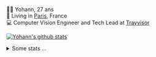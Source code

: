 <p>
  👨🏻 <bold>Yohann</bold>, 27 ans<br/>
  💼 Living in <a href="https://www.google.com/maps?q=paris">Paris</a>, France<br/>
  💻 Computer Vision Engineer and Tech Lead at <a href="https://trayvisor.com/">Trayvisor</a><br/>
</p>

<a href="https://github.com/anuraghazra/github-readme-stats"><img align="center" src="https://github-readme-stats-go94hl40s-yohann84l.vercel.app//api?username=yohann84L&show_icons=true&include_all_commits=true" alt="Yohann's github stats" /> </a>


<details>
  <summary>Some stats ...</summary><br/>
  

<!--START_SECTION:waka-->
![Code Time](http://img.shields.io/badge/Code%20Time-271%20hrs%2016%20mins-blue)

![Profile Views](http://img.shields.io/badge/Profile%20Views-0-blue)

**🐱 My GitHub Data** 

> 🏆 1,510 Contributions in the Year 2022
 > 
> 📦 440.5 kB Used in GitHub's Storage 
 > 
> 🚫 Not Opted to Hire
 > 
> 📜 24 Public Repositories 
 > 
> 🔑 21 Private Repositories  
 > 
**I'm an Early 🐤** 

```text
🌞 Morning    318 commits    ████████░░░░░░░░░░░░░░░░░   32.58% 
🌆 Daytime    538 commits    █████████████░░░░░░░░░░░░   55.12% 
🌃 Evening    117 commits    ███░░░░░░░░░░░░░░░░░░░░░░   11.99% 
🌙 Night      3 commits      ░░░░░░░░░░░░░░░░░░░░░░░░░   0.31%

```
📅 **I'm Most Productive on Friday** 

```text
Monday       177 commits    ████░░░░░░░░░░░░░░░░░░░░░   18.14% 
Tuesday      201 commits    █████░░░░░░░░░░░░░░░░░░░░   20.59% 
Wednesday    191 commits    █████░░░░░░░░░░░░░░░░░░░░   19.57% 
Thursday     177 commits    ████░░░░░░░░░░░░░░░░░░░░░   18.14% 
Friday       214 commits    █████░░░░░░░░░░░░░░░░░░░░   21.93% 
Saturday     13 commits     ░░░░░░░░░░░░░░░░░░░░░░░░░   1.33% 
Sunday       3 commits      ░░░░░░░░░░░░░░░░░░░░░░░░░   0.31%

```


📊 **This Week I Spent My Time On** 

```text
⌚︎ Time Zone: Europe/Paris

💬 Programming Languages: 
JavaScript               7 hrs 52 mins       ██████████░░░░░░░░░░░░░░░   41.82% 
Python                   7 hrs 33 mins       ██████████░░░░░░░░░░░░░░░   40.17% 
SQL                      1 hr 30 mins        ██░░░░░░░░░░░░░░░░░░░░░░░   8.01% 
YAML                     50 mins             █░░░░░░░░░░░░░░░░░░░░░░░░   4.48% 
Jupyter                  24 mins             ░░░░░░░░░░░░░░░░░░░░░░░░░   2.13%

🔥 Editors: 
PyCharm                  10 hrs 6 mins       █████████████░░░░░░░░░░░░   53.74% 
WebStorm                 7 hrs 57 mins       ██████████░░░░░░░░░░░░░░░   42.25% 
VS Code                  45 mins             █░░░░░░░░░░░░░░░░░░░░░░░░   4.01%

💻 Operating System: 
Mac                      18 hrs 49 mins      █████████████████████████   100.0%

```

**I Mostly Code in Python** 

```text
Python                   18 repos            ██████████████░░░░░░░░░░░   56.25% 
Java                     6 repos             ████░░░░░░░░░░░░░░░░░░░░░   18.75% 
JavaScript               2 repos             █░░░░░░░░░░░░░░░░░░░░░░░░   6.25% 
R                        2 repos             █░░░░░░░░░░░░░░░░░░░░░░░░   6.25% 
HTML                     1 repo              ░░░░░░░░░░░░░░░░░░░░░░░░░   3.12%

```



 Last Updated on 02/12/2022 01:41:43 UTC
<!--END_SECTION:waka-->
